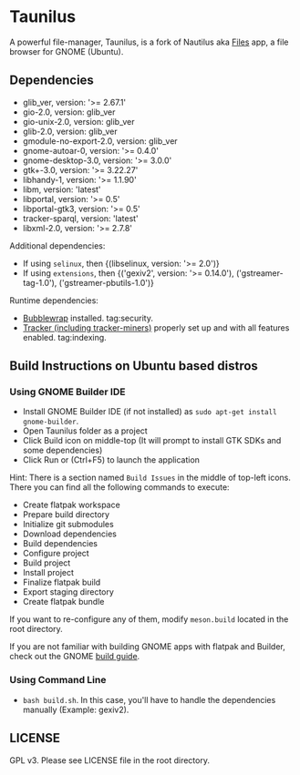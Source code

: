 # Taunilus

A powerful file-manager, Taunilus, is a fork of Nautilus aka [Files](https://wiki.gnome.org/Apps/Files) app, a file browser for GNOME (Ubuntu).

## Dependencies

- glib_ver, version: '>= 2.67.1'
- gio-2.0, version: glib_ver
- gio-unix-2.0, version: glib_ver
- glib-2.0, version: glib_ver
- gmodule-no-export-2.0, version: glib_ver
- gnome-autoar-0, version: '>= 0.4.0'
- gnome-desktop-3.0, version: '>= 3.0.0'
- gtk+-3.0, version: '>= 3.22.27'
- libhandy-1, version: '>= 1.1.90'
- libm, version: 'latest'
- libportal, version: '>= 0.5'
- libportal-gtk3, version: '>= 0.5'
- tracker-sparql, version: 'latest'
- libxml-2.0, version: '>= 2.7.8'

Additional dependencies:

- If using `selinux`, then {(libselinux, version: '>= 2.0')}
- If using `extensions`, then {('gexiv2', version: '>= 0.14.0'), ('gstreamer-tag-1.0'), ('gstreamer-pbutils-1.0')}

Runtime dependencies:

- [Bubblewrap](https://github.com/projectatomic/bubblewrap) installed. tag:security.
- [Tracker (including tracker-miners)](https://gitlab.gnome.org/GNOME/tracker) properly set up and with all features enabled. tag:indexing.

## Build Instructions on Ubuntu based distros

### Using GNOME Builder IDE
- Install GNOME Builder IDE (if not installed) as `sudo apt-get install gnome-builder`.
- Open Taunilus folder as a project
- Click Build icon on middle-top (It will prompt to install GTK SDKs and some dependencies)
- Click Run or (Ctrl+F5) to launch the application

Hint: There is a section named `Build Issues` in the middle of top-left icons. There you can find all the following commands to execute:

- Create flatpak workspace
- Prepare build directory
- Initialize git submodules
- Download dependencies
- Build dependencies
- Configure project
- Build project
- Install project
- Finalize flatpak build
- Export staging directory
- Create flatpak bundle

If you want to re-configure any of them, modify `meson.build` located in the root directory.

If you are not familiar with building GNOME apps with flatpak and Builder, check out the GNOME [build guide](https://wiki.gnome.org/Newcomers/BuildProject).

### Using Command Line

- `bash build.sh`. In this case, you'll have to handle the dependencies manually (Example: gexiv2).

## LICENSE

GPL v3. Please see LICENSE file in the root directory.
